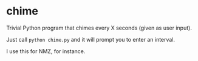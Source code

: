# chime
Trivial Python program that chimes every X seconds (given as user input).

Just call `python chime.py` and it will prompt you to enter an interval.

I use this for NMZ, for instance.

